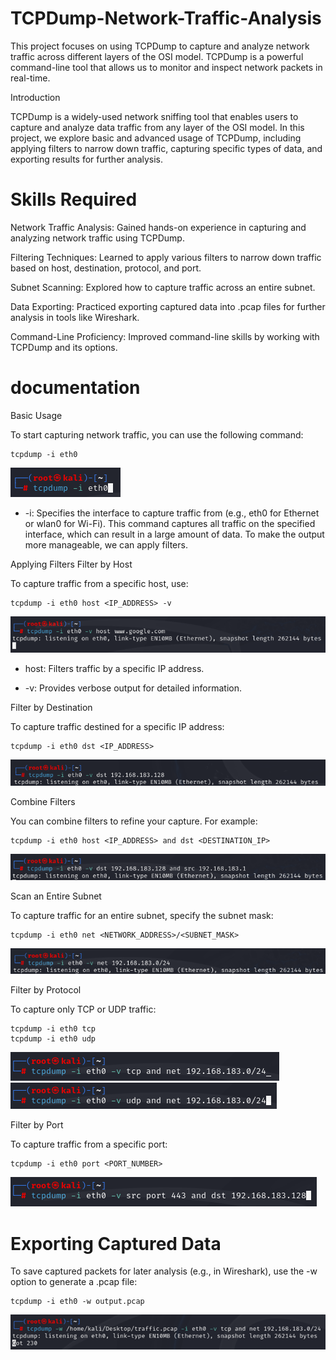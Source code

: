 # TCPDump-Network-Traffic-Analysis
This project focuses on using TCPDump to capture and analyze network traffic across different layers of the OSI model. TCPDump is a powerful command-line tool that allows us to monitor and inspect network packets in real-time.

Introduction

TCPDump is a widely-used network sniffing tool that enables users to capture and analyze data traffic from any layer of the OSI model. In this project, we explore basic and advanced usage of TCPDump, including applying filters to narrow down traffic, capturing specific types of data, and exporting results for further analysis.

# Skills Required
Network Traffic Analysis: Gained hands-on experience in capturing and analyzing network traffic using TCPDump.

Filtering Techniques: Learned to apply various filters to narrow down traffic based on host, destination, protocol, and port.

Subnet Scanning: Explored how to capture traffic across an entire subnet.

Data Exporting: Practiced exporting captured data into .pcap files for further analysis in tools like Wireshark.

Command-Line Proficiency: Improved command-line skills by working with TCPDump and its options.

# documentation
Basic Usage

To start capturing network traffic, you can use the following command:
```
tcpdump -i eth0
```
![image alt](https://github.com/KRakeshkumar0011/TCPDump-Network-Traffic-Analysis/blob/main/images/1.png?raw=true)

* -i: Specifies the interface to capture traffic from (e.g., eth0 for Ethernet or wlan0 for Wi-Fi).
This command captures all traffic on the specified interface, which can result in a large amount of data. To make the output more manageable, we can apply filters.

Applying Filters
Filter by Host

To capture traffic from a specific host, use:
```
tcpdump -i eth0 host <IP_ADDRESS> -v
```
![image alt](https://github.com/KRakeshkumar0011/TCPDump-Network-Traffic-Analysis/blob/main/images/2.png)

* host: Filters traffic by a specific IP address.

* -v: Provides verbose output for detailed information.

Filter by Destination

To capture traffic destined for a specific IP address:
```
tcpdump -i eth0 dst <IP_ADDRESS>
```
![image alt](https://github.com/KRakeshkumar0011/TCPDump-Network-Traffic-Analysis/blob/main/images/3.png)

Combine Filters

You can combine filters to refine your capture. For example:
```
tcpdump -i eth0 host <IP_ADDRESS> and dst <DESTINATION_IP>
```
![image alt](https://github.com/KRakeshkumar0011/TCPDump-Network-Traffic-Analysis/blob/main/images/4.png)

Scan an Entire Subnet

To capture traffic for an entire subnet, specify the subnet mask:
```
tcpdump -i eth0 net <NETWORK_ADDRESS>/<SUBNET_MASK>
```
![image alt](https://github.com/KRakeshkumar0011/TCPDump-Network-Traffic-Analysis/blob/main/images/5.png)

Filter by Protocol

To capture only TCP or UDP traffic:
```
tcpdump -i eth0 tcp
tcpdump -i eth0 udp
```
![image alt](https://github.com/KRakeshkumar0011/TCPDump-Network-Traffic-Analysis/blob/main/images/6.png)
![image alt](https://github.com/KRakeshkumar0011/TCPDump-Network-Traffic-Analysis/blob/main/images/7.png)

Filter by Port

To capture traffic from a specific port:
```
tcpdump -i eth0 port <PORT_NUMBER>
```
![mage alt](https://github.com/KRakeshkumar0011/TCPDump-Network-Traffic-Analysis/blob/main/images/8.png)

# Exporting Captured Data
To save captured packets for later analysis (e.g., in Wireshark), use the -w option to generate a .pcap file:
```
tcpdump -i eth0 -w output.pcap
```
![image alt](https://github.com/KRakeshkumar0011/TCPDump-Network-Traffic-Analysis/blob/main/images/9.png)




